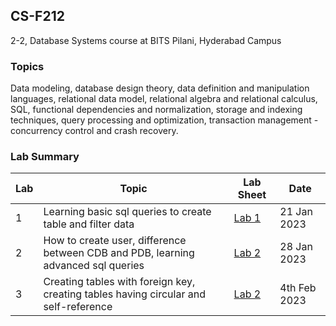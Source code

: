 ## CS-F212
2-2, Database Systems course at BITS Pilani, Hyderabad Campus

### Topics
Data modeling, database design theory, data definition and manipulation
languages, relational data model, relational algebra and relational calculus, SQL, functional dependencies and
normalization, storage and indexing techniques, query processing and optimization, transaction management -
concurrency control and crash recovery.

### Lab Summary
| Lab | Topic | Lab Sheet | Date |
| ------------- | ------------- | --- | -- |
| 1  | Learning basic sql queries to create table and filter data | [Lab 1](https://github.com/pavas23/CS-F212/blob/master/Lab01/Labsheet1%20.pdf) | 21 Jan 2023 |
| 2  | How to create user, difference between CDB and PDB, learning advanced sql queries | [Lab 2](https://github.com/pavas23/CS-F212/blob/master/Lab02/LabSheet2.pdf) | 28 Jan 2023 |
| 3  | Creating tables with foreign key, creating tables having circular and self-reference | [Lab 2](https://github.com/pavas23/CS-F212/blob/master/Lab02/LabSheet2.pdf) | 4th Feb 2023 |

